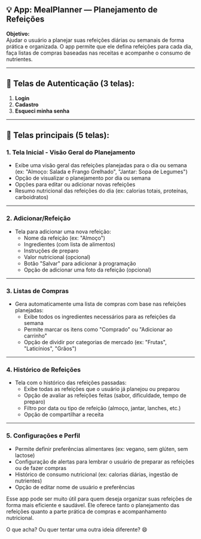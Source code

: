 
## 💡 **App: MealPlanner — Planejamento de Refeições**

**Objetivo:**  
Ajudar o usuário a planejar suas refeições diárias ou semanais de forma prática e organizada. O app permite que ele defina refeições para cada dia, faça listas de compras baseadas nas receitas e acompanhe o consumo de nutrientes.

---

## 🔐 Telas de Autenticação (3 telas):
1. **Login**
2. **Cadastro**
3. **Esqueci minha senha**

---

## 🍴 Telas principais (5 telas):


### 1. **Tela Inicial - Visão Geral do Planejamento**
- Exibe uma visão geral das refeições planejadas para o dia ou semana (ex: "Almoço: Salada e Frango Grelhado", "Jantar: Sopa de Legumes")
- Opção de visualizar o planejamento por dia ou semana
- Opções para editar ou adicionar novas refeições
- Resumo nutricional das refeições do dia (ex: calorias totais, proteínas, carboidratos)

---

### 2. **Adicionar/Refeição**
- Tela para adicionar uma nova refeição:
  - Nome da refeição (ex: "Almoço")
  - Ingredientes (com lista de alimentos)
  - Instruções de preparo
  - Valor nutricional (opcional)
  - Botão "Salvar" para adicionar à programação
  - Opção de adicionar uma foto da refeição (opcional)

---

### 3. **Listas de Compras**
- Gera automaticamente uma lista de compras com base nas refeições planejadas:
  - Exibe todos os ingredientes necessários para as refeições da semana
  - Permite marcar os itens como "Comprado" ou "Adicionar ao carrinho"
  - Opção de dividir por categorias de mercado (ex: "Frutas", "Laticínios", "Grãos")

---

### 4. **Histórico de Refeições**
- Tela com o histórico das refeições passadas:
  - Exibe todas as refeições que o usuário já planejou ou preparou
  - Opção de avaliar as refeições feitas (sabor, dificuldade, tempo de preparo)
  - Filtro por data ou tipo de refeição (almoço, jantar, lanches, etc.)
  - Opção de compartilhar a receita

---

### 5. **Configurações e Perfil**
- Permite definir preferências alimentares (ex: vegano, sem glúten, sem lactose)
- Configuração de alertas para lembrar o usuário de preparar as refeições ou de fazer compras
- Histórico de consumo nutricional (ex: calorias diárias, ingestão de nutrientes)
- Opção de editar nome de usuário e preferências

Esse app pode ser muito útil para quem deseja organizar suas refeições de forma mais eficiente e saudável. Ele oferece tanto o planejamento das refeições quanto a parte prática de compras e acompanhamento nutricional.


O que acha? Ou quer tentar uma outra ideia diferente? 😄